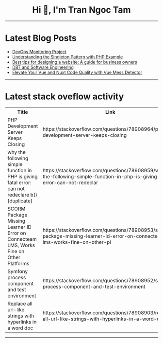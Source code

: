 <h1 align="center">Hi 👋, I'm Tran Ngoc Tam</h1>

---

# Latest Blog Posts 
<!-- BLOG-POST-LIST:START -->
- [DevOps Monitoring Project](https://dev.to/pratik_nalawade/devops-monitoring-project-4ipo)
- [Understanding the Singleton Pattern with PHP Example](https://dev.to/hossamgouda/understanding-the-singleton-pattern-with-php-example-3i31)
- [Best tips for designing a website: A guide for business owners](https://dev.to/hjemmesidedesign/best-tips-for-designing-a-website-a-guide-for-business-owners-116f)
- [DBT and Software Engineering](https://dev.to/sudo_pradip/dbt-and-software-engineering-4006)
- [Elevate Your Vue and Nuxt Code Quality with Vue Mess Detector](https://dev.to/rrd/elevate-your-vue-and-nuxt-code-quality-with-vue-mess-detector-4lm3)
<!-- BLOG-POST-LIST:END -->

---

# Latest stack oveflow activity
<table>
  <tr><th>Title</th><th>Link</th></tr>
  <!-- STACKOVERFLOW:START --><tr><td>PHP Development Server Keeps Closing</td><td>https://stackoverflow.com/questions/78908964/php-development-server-keeps-closing</td></tr><tr><td>why the following simple function in PHP is giving fatal error: can not redeclare b&lpar;&rpar; [duplicate]</td><td>https://stackoverflow.com/questions/78908959/why-the-following-simple-function-in-php-is-giving-fatal-error-can-not-redeclar</td></tr><tr><td>SCORM Package Missing Learner ID Error on Connecteam LMS, Works Fine on Other Platforms</td><td>https://stackoverflow.com/questions/78908953/scorm-package-missing-learner-id-error-on-connecteam-lms-works-fine-on-other-pl</td></tr><tr><td>Symfony process component and test environment</td><td>https://stackoverflow.com/questions/78908952/symfony-process-component-and-test-environment</td></tr><tr><td>Replace all url-like strings with hyperlinks in a word doc</td><td>https://stackoverflow.com/questions/78908903/replace-all-url-like-strings-with-hyperlinks-in-a-word-doc</td></tr><!-- STACKOVERFLOW:END -->
</table>

---


